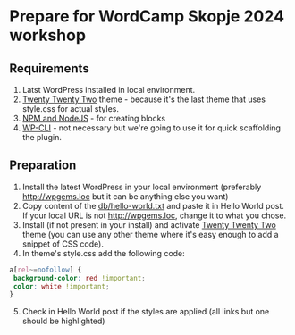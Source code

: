 # Prepare for WordCamp Skopje 2024 workshop

## Requirements

1. Latst WordPress installed in local environment.
2. [Twenty Twenty Two](https://wordpress.org/themes/twentytwentytwo/) theme - because it's the last theme that uses style.css for actual styles.
3. [NPM and NodeJS](https://docs.npmjs.com/downloading-and-installing-node-js-and-npm) - for creating blocks
4. [WP-CLI](https://make.wordpress.org/cli/handbook/guides/installing/) - not necessary but we're going to use it for quick scaffolding the plugin.

## Preparation

1. Install the latest WordPress in your local environment (preferably http://wpgems.loc but it can be anything else you want)
2. Copy content of the [db/hello-world.txt](db/hello-world.txt) and paste it in Hello World post. If your local URL is not http://wpgems.loc, change it to what you chose.
3. Install (if not present in your install) and activate [Twenty Twenty Two](https://wordpress.org/themes/twentytwentytwo/) theme (you can use any other theme where it's easy enough to add a snippet of CSS code).
4. In theme's style.css add the following code:
```CSS
a[rel~=nofollow] {
 background-color: red !important;
 color: white !important;
}
```
5. Check in Hello World post if the styles are applied (all links but one should be highlighted)